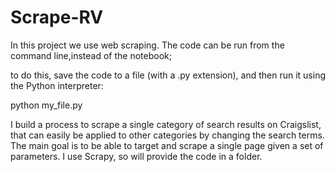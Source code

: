 # Scrape-RV

In this project we use web scraping. The code can be run from the command line,instead of the notebook;

to do this, save the code to a file (with a .py extension), and then run it using the Python interpreter:

python my_file.py

I build a process to scrape a single category of search results on Craigslist, that can easily be applied to other categories by changing the search terms. The main goal is to be able to target and scrape a single page given a set of parameters.
I use Scrapy, so will provide the code in a folder.
